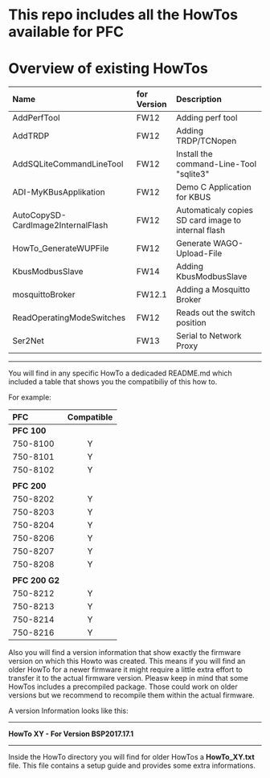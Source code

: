 # This repo includes all the HowTos available for PFC

# Overview of existing HowTos

| Name                               | for Version | Description |
| :--------------------------------- | :---------- | :---------- |
| AddPerfTool                        | FW12   | Adding perf tool |
| AddTRDP                            | FW12   | Adding TRDP/TCNopen |
| AddSQLiteCommandLineTool           | FW12   | Install the command-Line-Tool "sqlite3"|
| ADI-MyKBusApplikation              | FW12   | Demo C Application for KBUS |
| AutoCopySD-CardImage2InternalFlash | FW12   | Automaticaly copies SD card image to internal flash |
| HowTo_GenerateWUPFile              | FW12   | Generate WAGO-Upload-File |
| KbusModbusSlave                    | FW14 | Adding KbusModbusSlave |
| mosquittoBroker                    | FW12.1 | Adding a Mosquitto Broker |
| ReadOperatingModeSwitches          | FW12   | Reads out the switch position |
| Ser2Net                            | FW13   | Serial to Network Proxy |

---

You will find in any specific HowTo a dedicaded README.md which included a table that shows you the compatibiliy
of this how to.

For example:

| PFC | Compatible |
|:-------------|:------------:|
| **PFC 100** | |
| 750-8100 | Y |
| 750-8101 | Y |
| 750-8102 | Y |
|  |  |
| **PFC 200** | |
| 750-8202 | Y |
| 750-8203 | Y |
| 750-8204 | Y |
| 750-8206 | Y |
| 750-8207 | Y |
| 750-8208 | Y |
|  |  |
| **PFC 200 G2** | |
| 750-8212 | Y |
| 750-8213 | Y |
| 750-8214 | Y |
| 750-8216 | Y |

Also you will find a version information that show exactly the firmware version on which this
Howto was created. This means if you will find an older HowTo for a newer firmware it might 
require a little extra effort to transfer it to the actual firmware version.
Pleasw keep in mind that some HowTos includes a precompiled package. Those could work on older versions but we recommend to recompile them within the actual firmware.

A version Information looks like this:


---
**HowTo XY - For Version BSP2017.17.1**

---

Inside the HowTo directory you will find for older HowTos a **HowTo_XY.txt** file. This file contains a setup guide and provides some extra informations.


